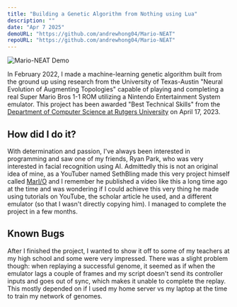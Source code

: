 ```yaml
---
title: "Building a Genetic Algorithm from Nothing using Lua"
description: ""
date: "Apr 7 2025"
demoURL: "https://github.com/andrewhong04/Mario-NEAT"
repoURL: "https://github.com/andrewhong04/Mario-NEAT"
---
```


![Mario-NEAT Demo](/mario-neat.gif)

In February 2022, I made a machine-learning genetic algorithm built from the ground up using research from the University of Texas-Austin "Neural Evolution of Augmenting Topologies" capable of playing and completing a real Super Mario Bros 1-1 ROM utilizing a Nintendo Entertainment System emulator. This project has been awarded "Best Technical Skills" from the <a target="_blank" aria-label="Rutgers University Computer Science Department" href="https://www.cs.rutgers.edu/">Department of Computer Science at Rutgers University</a> on April 17, 2023.

## How did I do it?

With determination and passion, I've always been interested in programming and saw one of my friends, Ryan Park, who was very interested in facial recognition using AI.
Admittedly this is not an original idea of mine, as a YouTuber named SethBling made this very project himself called <a target="_blank" aria-label="MarI/O" href="https://www.youtube.com/watch?v=qv6UVOQ0F44">MarI/O</a> and I remember he published a video like this a long time ago at the time and was wondering if I could achieve this very thing he made using tutorials on YouTube, the scholar article he used, and a different emulator (so that I wasn't directly copying him). I managed to complete the project in a few months.

## Known Bugs

After I finished the project, I wanted to show it off to some of my teachers at my high school and some were very impressed. There was a slight problem though: when replaying a successful genome, it seemed as if when the emulator lags a couple of frames and my script doesn't send its controller inputs and goes out of sync, which makes it unable to complete the replay. This mostly depended on if I used my home server vs my laptop at the time to train my network of genomes.

